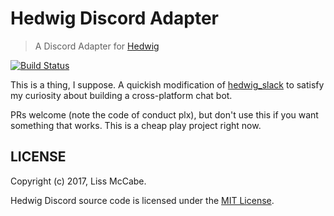 # Hedwig Discord Adapter

> A Discord Adapter for [Hedwig](https://github.com/hedwig-im/hedwig)

[![Build Status](https://www.travis-ci.org/dysnomian/hedwig_discord.svg?branch=master)](https://www.travis-ci.org/dysnomian/hedwig_discord)

This is a thing, I suppose. A quickish modification of [hedwig_slack](https://github.com/hedwig-im/hedwig_slack) to satisfy my curiosity about building a cross-platform chat bot.

PRs welcome (note the code of conduct plx), but don't use this if you want something that works. This is a cheap play project right now.

## LICENSE

Copyright (c) 2017, Liss McCabe.

Hedwig Discord source code is licensed under the [MIT License](https://github.com/dysnomian/hedwig_discord/blob/master/LICENSE.md).
